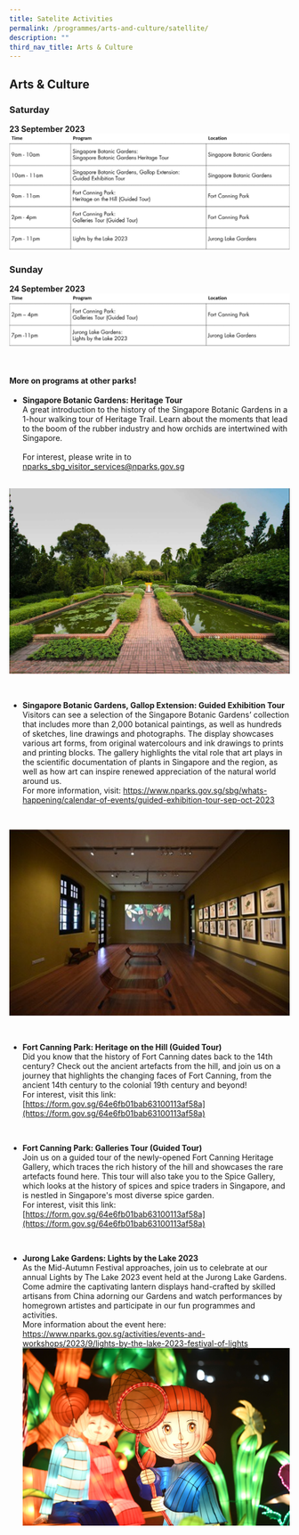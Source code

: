 ```yaml
---
title: Satelite Activities
permalink: /programmes/arts-and-culture/satellite/
description: ""
third_nav_title: Arts & Culture
---
```

## Arts &amp; Culture

### Saturday <br>
**23 September 2023**
![](/images/2%20a&amp;c_2.jpg)

### Sunday <br>
**24 September 2023**
![](/images/sun%20of%20a&amp;c.jpg)


<br>

#### More on programs at other parks!

* **Singapore Botanic Gardens: Heritage Tour** <br>
A great introduction to the history of the Singapore Botanic Gardens in a 1-hour walking tour of Heritage Trail. Learn about the moments that lead to the boom of the rubber industry and how orchids are intertwined with Singapore.  
<br>For interest, please write in to  [nparks_sbg_visitor_services@nparks.gov.sg](nparks_sbg_visitor_services@nparks.gov.sg) 

<br>![SBG Heritage Tour](/images/sbg%20heritage%20tour.PNG)

<br>

* **Singapore Botanic Gardens, Gallop Extension: Guided Exhibition Tour** <br> Visitors can see a selection of the Singapore Botanic Gardens’ collection that includes more than 2,000 botanical paintings, as well as hundreds of sketches, line drawings and photographs. The display showcases various art forms, from original watercolours and ink drawings to prints and printing blocks. The gallery highlights the vital role that art plays in the scientific documentation of plants in Singapore and the region, as well as how art can inspire renewed appreciation of the natural world around us.
  <br> For more information, visit: [https://www.nparks.gov.sg/sbg/whats-happening/calendar-of-events/guided-exhibition-tour-sep-oct-2023 ](https://www.nparks.gov.sg/sbg/whats-happening/calendar-of-events/guided-exhibition-tour-sep-oct-2023 )
 <br>
 
 ![SBG Gallop Extension Gallery](/images/gallop%20extension%20gallery.PNG)

<br>

* **Fort Canning Park: Heritage on the Hill (Guided Tour)** <br>
Did you know that the history of Fort Canning dates back to the 14th century? Check out the ancient artefacts from the hill, and join us on a journey that highlights the changing faces of Fort Canning, from the ancient 14th century to the colonial 19th century and beyond! 
<br> For interest, visit this link: [https://form.gov.sg/64e6fb01bab63100113af58a](https://form.gov.sg/64e6fb01bab63100113af58a)

<br>

* **Fort Canning Park: Galleries Tour (Guided Tour)** <br>
Join us on a guided tour of the newly-opened Fort Canning Heritage Gallery, which traces the rich history of the hill and showcases the rare artefacts found here. This tour will also take you to the Spice Gallery, which looks at the history of spices and spice traders in Singapore, and is nestled in Singapore's most diverse spice garden. 
<br> For interest, visit this link: [https://form.gov.sg/64e6fb01bab63100113af58a](https://form.gov.sg/64e6fb01bab63100113af58a)

<br> 

* **Jurong Lake Gardens: Lights by the Lake 2023** <br>
As the Mid-Autumn Festival approaches, join us to celebrate at our annual Lights by The Lake 2023 event held at the Jurong Lake Gardens. Come admire the captivating lantern displays hand-crafted by skilled artisans from China adorning our Gardens and watch performances by homegrown artistes and participate in our fun programmes and activities. <br> More information about the event here: [https://www.nparks.gov.sg/activities/events-and-workshops/2023/9/lights-by-the-lake-2023-festival-of-lights ](https://www.nparks.gov.sg/activities/events-and-workshops/2023/9/lights-by-the-lake-2023-festival-of-lights )
<br> ![Lights by the Lake](/images/lights%20by%20the%20lake.jfif)